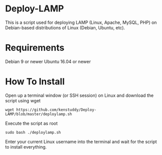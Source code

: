 # Deploy-LAMP
This is a script used for deploying LAMP (Linux, Apache, MySQL, PHP) on Debian-based distributions of Linux (Debian, Ubuntu, etc). 

# Requirements
Debian 9 or newer
Ubuntu 16.04 or newer

# How To Install
Open up a terminal window (or SSH session) on Linux and download the script using wget

```wget https://github.com/kenstuddy/Deploy-LAMP/blob/master/deploylamp.sh```

Execute the script as root

```sudo bash ./deploylamp.sh```

Enter your current Linux username into the terminal and wait for the script to install everything.
